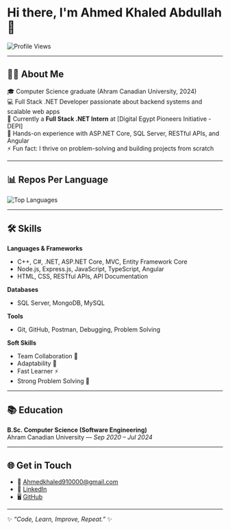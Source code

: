 # Hi there, I'm Ahmed Khaled Abdullah 👋

![Profile Views](https://komarev.com/ghpvc/?username=AhmedX2111&label=Profile%20views&color=0e75b6&style=flat)

---

## 👨‍💻 About Me
🎓 Computer Science graduate (Ahram Canadian University, 2024)  
💻 Full Stack .NET Developer passionate about backend systems and scalable web apps  
🌱 Currently a **Full Stack .NET Intern** at [Digital Egypt Pioneers Initiative - DEPI]  
🚀 Hands-on experience with ASP.NET Core, SQL Server, RESTful APIs, and Angular  
⚡ Fun fact: I thrive on problem-solving and building projects from scratch  

---

## 📊 Repos Per Language
![Top Languages](https://github-readme-stats.vercel.app/api/top-langs/?username=AhmedX2111&layout=compact&theme=radical)

---

## 🛠 Skills
**Languages & Frameworks**  
- C++, C#, .NET, ASP.NET Core, MVC, Entity Framework Core  
- Node.js, Express.js, JavaScript, TypeScript, Angular  
- HTML, CSS, RESTful APIs, API Documentation  

**Databases**  
- SQL Server, MongoDB, MySQL  

**Tools**  
- Git, GitHub, Postman, Debugging, Problem Solving  

**Soft Skills**  
- Team Collaboration 🤝  
- Adaptability 🔄  
- Fast Learner ⚡  
- Strong Problem Solving 🧩  

---

## 📚 Education
**B.Sc. Computer Science (Software Engineering)**  
Ahram Canadian University — *Sep 2020 – Jul 2024*  

---

## 🌐 Get in Touch
- 📧 [Ahmedkhaled910000@gmail.com](mailto:Ahmedkhaled910000@gmail.com)  
- 💼 [LinkedIn](https://linkedin.com/in/ahmedkln)  
- 🖥 [GitHub](https://github.com/AhmedX2111)  

---
✨ *“Code, Learn, Improve, Repeat.”* ✨
